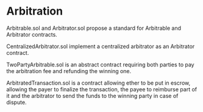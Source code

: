 # Arbitration
Arbitrable.sol and Arbitrator.sol propose a standard for Arbitrable and Arbitrator contracts.

CentralizedArbitrator.sol implement a centralized arbitrator as an Arbitrator contract.

TwoPartyArbitrable.sol is an abstract contract requiring both parties to pay the arbitration fee and refunding the winning one.

ArbitratedTransaction.sol is a contract allowing ether to be put in escrow, allowing the payer to finalize the transaction, the payee to reimburse part of it and the arbitrator to send the funds to the winning party in case of dispute.
